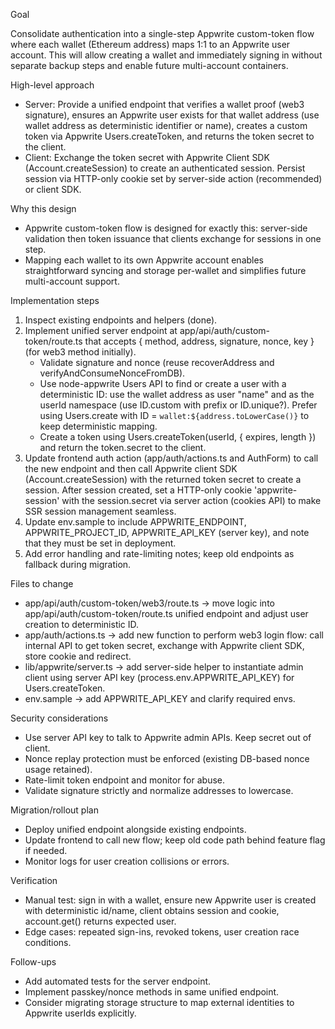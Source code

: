 Goal

Consolidate authentication into a single-step Appwrite custom-token flow where each wallet (Ethereum address) maps 1:1 to an Appwrite user account. This will allow creating a wallet and immediately signing in without separate backup steps and enable future multi-account containers.

High-level approach

- Server: Provide a unified endpoint that verifies a wallet proof (web3 signature), ensures an Appwrite user exists for that wallet address (use wallet address as deterministic identifier or name), creates a custom token via Appwrite Users.createToken, and returns the token secret to the client.
- Client: Exchange the token secret with Appwrite Client SDK (Account.createSession) to create an authenticated session. Persist session via HTTP-only cookie set by server-side action (recommended) or client SDK.

Why this design

- Appwrite custom-token flow is designed for exactly this: server-side validation then token issuance that clients exchange for sessions in one step.
- Mapping each wallet to its own Appwrite account enables straightforward syncing and storage per-wallet and simplifies future multi-account support.

Implementation steps

1. Inspect existing endpoints and helpers (done).
2. Implement unified server endpoint at app/api/auth/custom-token/route.ts that accepts { method, address, signature, nonce, key } (for web3 method initially).
   - Validate signature and nonce (reuse recoverAddress and verifyAndConsumeNonceFromDB).
   - Use node-appwrite Users API to find or create a user with a deterministic ID: use the wallet address as user "name" and as the userId namespace (use ID.custom with prefix or ID.unique?). Prefer using Users.create with ID = `wallet:${address.toLowerCase()}` to keep deterministic mapping.
   - Create a token using Users.createToken(userId, { expires, length }) and return the token.secret to the client.
3. Update frontend auth action (app/auth/actions.ts and AuthForm) to call the new endpoint and then call Appwrite client SDK (Account.createSession) with the returned token secret to create a session. After session created, set a HTTP-only cookie 'appwrite-session' with the session.secret via server action (cookies API) to make SSR session management seamless.
4. Update env.sample to include APPWRITE_ENDPOINT, APPWRITE_PROJECT_ID, APPWRITE_API_KEY (server key), and note that they must be set in deployment.
5. Add error handling and rate-limiting notes; keep old endpoints as fallback during migration.

Files to change

- app/api/auth/custom-token/web3/route.ts -> move logic into app/api/auth/custom-token/route.ts unified endpoint and adjust user creation to deterministic ID.
- app/auth/actions.ts -> add new function to perform web3 login flow: call internal API to get token secret, exchange with Appwrite client SDK, store cookie and redirect.
- lib/appwrite/server.ts -> add server-side helper to instantiate admin client using server API key (process.env.APPWRITE_API_KEY) for Users.createToken.
- env.sample -> add APPWRITE_API_KEY and clarify required envs.

Security considerations

- Use server API key to talk to Appwrite admin APIs. Keep secret out of client.
- Nonce replay protection must be enforced (existing DB-based nonce usage retained).
- Rate-limit token endpoint and monitor for abuse.
- Validate signature strictly and normalize addresses to lowercase.

Migration/rollout plan

- Deploy unified endpoint alongside existing endpoints.
- Update frontend to call new flow; keep old code path behind feature flag if needed.
- Monitor logs for user creation collisions or errors.

Verification

- Manual test: sign in with a wallet, ensure new Appwrite user is created with deterministic id/name, client obtains session and cookie, account.get() returns expected user.
- Edge cases: repeated sign-ins, revoked tokens, user creation race conditions.

Follow-ups

- Add automated tests for the server endpoint.
- Implement passkey/nonce methods in same unified endpoint.
- Consider migrating storage structure to map external identities to Appwrite userIds explicitly.


